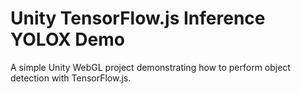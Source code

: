 # Unity TensorFlow.js Inference YOLOX Demo
A simple Unity WebGL project demonstrating how to perform object detection with TensorFlow.js.
